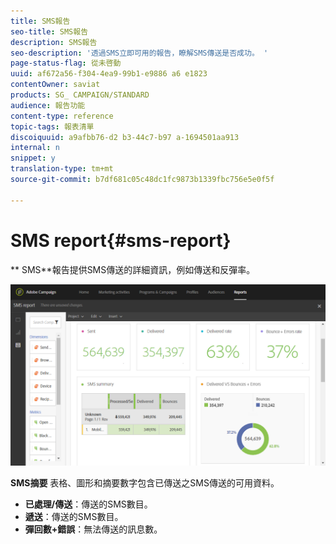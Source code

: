 ```yaml
---
title: SMS報告
seo-title: SMS報告
description: SMS報告
seo-description: '透過SMS立即可用的報告，瞭解SMS傳送是否成功。 '
page-status-flag: 從未啓動
uuid: af672a56-f304-4ea9-99b1-e9886 a6 e1823
contentOwner: saviat
products: SG_ CAMPAIGN/STANDARD
audience: 報告功能
content-type: reference
topic-tags: 報表清單
discoiquuid: a9afbb76-d2 b3-44c7-b97 a-1694501aa913
internal: n
snippet: y
translation-type: tm+mt
source-git-commit: b7df681c05c48dc1fc9873b1339fbc756e5e0f5f

---
```



# SMS report{#sms-report}

** SMS**報告提供SMS傳送的詳細資訊，例如傳送和反彈率。

![](assets/dynamic_report_sms.png)

**SMS摘要** 表格、圖形和摘要數字包含已傳送之SMS傳送的可用資料。

* **已處理/傳送**：傳送的SMS數目。
* **遞送**：傳送的SMS數目。
* **彈回數+錯誤**：無法傳送的訊息數。

